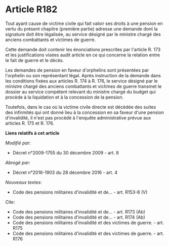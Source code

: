 # Article R182

Tout ayant cause de victime civile qui fait valoir ses droits à une pension en vertu du présent chapitre (première partie)
adresse une demande dont la signature doit être légalisée, au service désigné par le ministre chargé des anciens combattants
et victimes de guerre. 

Cette demande doit contenir les énonciations prescrites par l'article R. 173 et les justifications visées audit article en ce
qui concerne la relation entre le fait de guerre et le décès. 

Les demandes de pension en faveur d'orphelins sont présentées par l'orphelin ou son représentant légal. Après instruction de
la demande dans les conditions fixées aux articles R. 174 à R. 176, le service désigné par le ministre chargé des anciens
combattants et victimes de guerre transmet le dossier au service compétent relevant du ministre chargé du budget qui procède
à la liquidation et à la concession de la pension. 

Toutefois, dans le cas où la victime civile directe est décédée des suites des infirmités qui ont donné lieu à la concession
en sa faveur d'une pension d'invalidité, il n'est pas procédé à l'enquête administrative prévue aux articles R. 175 et R.
176.

**Liens relatifs à cet article**

_Modifié par_:

  - Décret n°2009-1755 du 30 décembre 2009 - art. 8

_Abrogé par_:

  - Décret n°2016-1903 du 28 décembre 2016 - art. 4

_Nouveaux textes_:

  - Code des pensions militaires d'invalidité et de... - art. R153-8 (V)

_Cite_:

  - Code des pensions militaires d'invalidité et de... - art. R173 (Ab)
  - Code des pensions militaires d'invalidité et de... - art. R174 (Ab)
  - Code des pensions militaires d'invalidité et des victimes de guerre. - art. R175
  - Code des pensions militaires d'invalidité et des victimes de guerre. - art. R176
